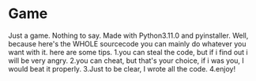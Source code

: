 # Game
Just a game. Nothing to say. Made with Python3.11.0 and pyinstaller.
Well, because here's the WHOLE sourcecode you can mainly do whatever you want with it.
here are some tips.
1.you can steal the code, but if i find out i will be very angry.
2.you can cheat, but that's your choice, if i was you, I would beat it properly.
3.Just to be clear, I wrote all the code.
4.enjoy!
